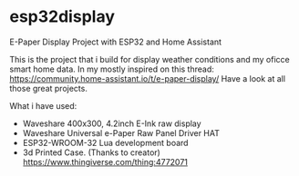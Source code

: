 # esp32display
E-Paper Display Project with ESP32 and Home Assistant

This is the project that i build for display weather conditions and my oficce smart home data.
In my mostly inspired on this thread: https://community.home-assistant.io/t/e-paper-display/
Have a look at all those great projects.


What i have used:

- Waveshare 400x300, 4.2inch E-Ink raw display
- Waveshare Universal e-Paper Raw Panel Driver HAT
- ESP32-WROOM-32 Lua development board
- 3d Printed Case. (Thanks to creator)
  https://www.thingiverse.com/thing:4772071 
